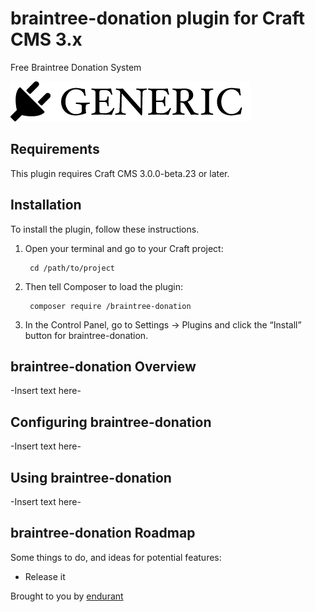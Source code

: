 # braintree-donation plugin for Craft CMS 3.x

Free Braintree Donation System

![Screenshot](resources/img/plugin-logo.png)

## Requirements

This plugin requires Craft CMS 3.0.0-beta.23 or later.

## Installation

To install the plugin, follow these instructions.

1. Open your terminal and go to your Craft project:

        cd /path/to/project

2. Then tell Composer to load the plugin:

        composer require /braintree-donation

3. In the Control Panel, go to Settings → Plugins and click the “Install” button for braintree-donation.

## braintree-donation Overview

-Insert text here-

## Configuring braintree-donation

-Insert text here-

## Using braintree-donation

-Insert text here-

## braintree-donation Roadmap

Some things to do, and ideas for potential features:

* Release it

Brought to you by [endurant](https://endurant.org)
